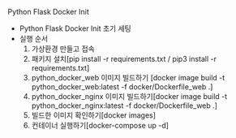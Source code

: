 Python Flask Docker Init
  - Python Flask Docker Init 초기 세팅
  - 실행 순서
    1. 가상환경 만들고 접속 
    2. 패키지 설치[pip install -r requirements.txt / pip3 install -r requirements.txt]
    3. python_docker_web 이미지 빌드하기 [docker image build -t python_docker_web:latest -f docker/Dockerfile_web .]
    4. python_docker_nginx 이미지 빌드하기[docker image build -t python_docker_nginx:latest -f docker/Dockerfile_web .]
    5. 빌드한 이미지 확인하기[docker images]
    6. 컨테이너 실행하기[docker-compose up -d]
 